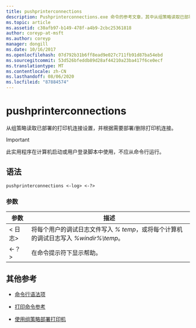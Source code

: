 ```yaml
---
title: pushprinterconnections
description: Pushprinterconnections.exe 命令的参考文章，其中从组策略读取已部署的打印机连接设置，并根据需要部署/删除打印机连接。
ms.topic: article
ms.assetid: c30afb97-b149-478f-a4b9-2cbc25361818
author: coreyp-at-msft
ms.author: coreyp
manager: dongill
ms.date: 10/16/2017
ms.openlocfilehash: 07d792b31b6ff8ead9e027c711fb91d87ba54ebd
ms.sourcegitcommit: 53d526bfeddb89d28af44210a23ba417f6ce0ecf
ms.translationtype: MT
ms.contentlocale: zh-CN
ms.lasthandoff: 08/06/2020
ms.locfileid: "87884574"
---
```

# <a name="pushprinterconnections"></a>pushprinterconnections

从组策略读取已部署的打印机连接设置，并根据需要部署/删除打印机连接。

> [!IMPORTANT]
> 此实用程序在计算机启动或用户登录脚本中使用，不应从命令行运行。

## <a name="syntax"></a>语法

```
pushprinterconnections <-log> <-?>
```

### <a name="parameters"></a>参数

| 参数 | 描述 |
|--|--|
| < 日志> | 将每个用户的调试日志文件写入 *% temp*，或将每个计算机的调试日志写入 *%windir%\temp*。 |
| <-？ > | 在命令提示符下显示帮助。 |

## <a name="additional-references"></a>其他参考

- [命令行语法项](command-line-syntax-key.md)

- [打印命令参考](print-command-reference.md)

- [使用组策略部署打印机](https://go.microsoft.com/fwlink/?LinkId=230627)
